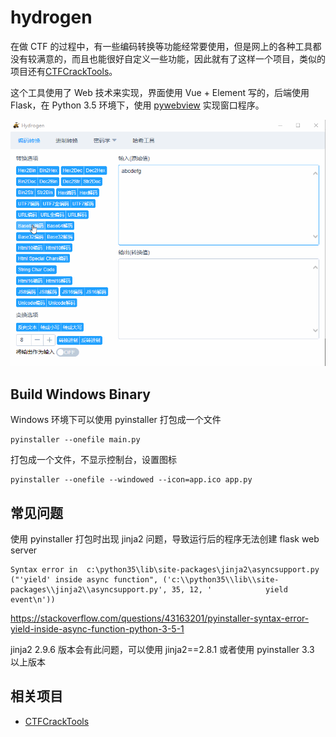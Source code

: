 # hydrogen

在做 CTF 的过程中，有一些编码转换等功能经常要使用，但是网上的各种工具都没有较满意的，而且也能很好自定义一些功能，因此就有了这样一个项目，类似的项目还有[CTFCrackTools](https://github.com/0Chencc/CTFCrackTools)。

这个工具使用了 Web 技术来实现，界面使用 Vue + Element 写的，后端使用 Flask，在 Python 3.5 环境下，使用 [pywebview](https://github.com/r0x0r/pywebview) 实现窗口程序。

![demo.gif](doc/demo.gif "")


## Build Windows Binary

Windows 环境下可以使用 pyinstaller 打包成一个文件

    pyinstaller --onefile main.py

打包成一个文件，不显示控制台，设置图标

    pyinstaller --onefile --windowed --icon=app.ico app.py


## 常见问题

使用 pyinstaller 打包时出现 jinja2 问题，导致运行后的程序无法创建 flask web server

```
Syntax error in  c:\python35\lib\site-packages\jinja2\asyncsupport.py
("'yield' inside async function", ('c:\\python35\\lib\\site-packages\\jinja2\\asyncsupport.py', 35, 12, '            yield event\n'))
```

https://stackoverflow.com/questions/43163201/pyinstaller-syntax-error-yield-inside-async-function-python-3-5-1

jinja2 2.9.6 版本会有此问题，可以使用 jinja2==2.8.1 或者使用 pyinstaller 3.3 以上版本


## 相关项目

- [CTFCrackTools](https://github.com/0Chencc/CTFCrackTools)
